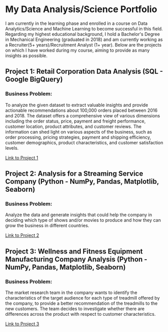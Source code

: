 # My Data Analysis/Science Portfolio
I am currently in the learning phase and enrolled in a course on Data Analytics/Science and Machine Learning to become successful in this field. Regarding my highest educational background, I hold a Bachelor's Degree in Mechanical Engineering (graduated in 2018) and am currently working as a Recruiter(5+ years)/Recruitment Analyst (1+ year). Below are the projects on which I have worked during my course, aiming to provide as many insights as possible.

## Project 1: Retail Corporation Data Analysis (SQL - Google BigQuery)
### Business Problem:
To analyze the given dataset to extract valuable insights and provide actionable recommendations about 100,000 orders placed between 2016 and 2018. The dataset offers a comprehensive view of various dimensions including the order status, price, payment and freight performance, customer location, product attributes, and customer reviews. The information can shed light on various aspects of the business, such as order processing, pricing strategies, payment and shipping efficiency, customer demographics, product characteristics, and customer satisfaction levels.

[Link to Project 1](link_to_project1)

## Project 2: Analysis for a Streaming Service Company (Python - NumPy, Pandas, Matplotlib, Seaborn)
### Business Problem:
Analyze the data and generate insights that could help the company in deciding which type of shows and/or movies to produce and how they can grow the business in different countries.

[Link to Project 2](link_to_project2)

## Project 3: Wellness and Fitness Equipment Manufacturing Company Analysis (Python - NumPy, Pandas, Matplotlib, Seaborn)
### Business Problem:
The market research team in the company wants to identify the characteristics of the target audience for each type of treadmill offered by the company, to provide a better recommendation of the treadmills to the new customers. The team decides to investigate whether there are differences across the product with respect to customer characteristics.

[Link to Project 3](link_to_project3)

